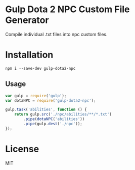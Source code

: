 # Gulp Dota 2 NPC Custom File Generator
Compile individual .txt files into npc custom files.

# Installation
`npm i --save-dev gulp-dota2-npc`

## Usage
```js
var gulp = require('gulp');
var dotaNPC = require('gulp-dota2-npc');

gulp.task('abilities', function () {
	return gulp.src('./npc/abilities/**/*.txt')
		.pipe(dotaNPC('abilities'))
		.pipe(gulp.dest('./npc'));
});
```

# License
MIT
